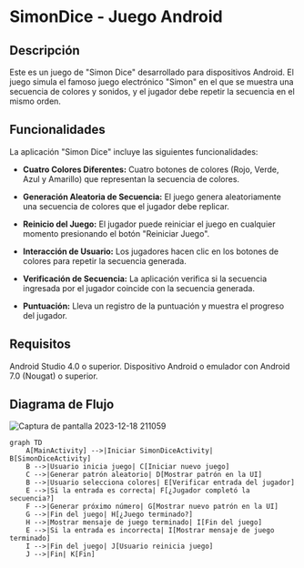 # SimonDice - Juego Android

## Descripción

Este es un juego de "Simon Dice" desarrollado para dispositivos Android. El juego simula el famoso juego electrónico "Simon" en el que se muestra una secuencia de colores y sonidos, y el jugador debe repetir la secuencia en el mismo orden.

## Funcionalidades

La aplicación "Simon Dice" incluye las siguientes funcionalidades:

- **Cuatro Colores Diferentes:** Cuatro botones de colores (Rojo, Verde, Azul y Amarillo) que representan la secuencia de colores.

- **Generación Aleatoria de Secuencia:** El juego genera aleatoriamente una secuencia de colores que el jugador debe replicar.

- **Reinicio del Juego:** El jugador puede reiniciar el juego en cualquier momento presionando el botón "Reiniciar Juego".

- **Interacción de Usuario:** Los jugadores hacen clic en los botones de colores para repetir la secuencia generada.

- **Verificación de Secuencia:** La aplicación verifica si la secuencia ingresada por el jugador coincide con la secuencia generada.

- **Puntuación:** Lleva un registro de la puntuación y muestra el progreso del jugador.

## Requisitos
Android Studio 4.0 o superior.
Dispositivo Android o emulador con Android 7.0 (Nougat) o superior.

## Diagrama de Flujo

![Captura de pantalla 2023-12-18 211059](https://github.com/lucasffffff/SimonDice/assets/114582569/86187ca3-1237-4a55-87cc-60545bed26fc)

```mermaid
graph TD
    A[MainActivity] -->|Iniciar SimonDiceActivity| B[SimonDiceActivity]
    B -->|Usuario inicia juego| C[Iniciar nuevo juego]
    C -->|Generar patrón aleatorio| D[Mostrar patrón en la UI]
    B -->|Usuario selecciona colores| E[Verificar entrada del jugador]
    E -->|Si la entrada es correcta| F[¿Jugador completó la secuencia?]
    F -->|Generar próximo número| G[Mostrar nuevo patrón en la UI]
    G -->|Fin del juego| H[¿Juego terminado?]
    H -->|Mostrar mensaje de juego terminado| I[Fin del juego]
    E -->|Si la entrada es incorrecta| I[Mostrar mensaje de juego terminado]
    I -->|Fin del juego| J[Usuario reinicia juego]
    J -->|Fin| K[Fin]






